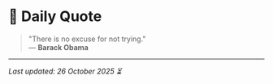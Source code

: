 # 📜 Daily Quote

> "There is no excuse for not trying."  
> — **Barack Obama**

---

_Last updated: 26 October 2025 ⏳_
